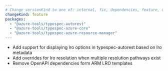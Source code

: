 ```yaml
---
# Change versionKind to one of: internal, fix, dependencies, feature, deprecation, breaking
changeKind: feature
packages:
  - "@azure-tools/typespec-autorest"
  - "@azure-tools/typespec-azure-core"
  - "@azure-tools/typespec-azure-resource-manager"
---
```


- Add support for displaying lro options in typespec-autorest based on lro metadata
- Add overrides for lro resolution when multiple resolution pathways exist
- Remove OpenAPI dependencies form ARM LRO templates
